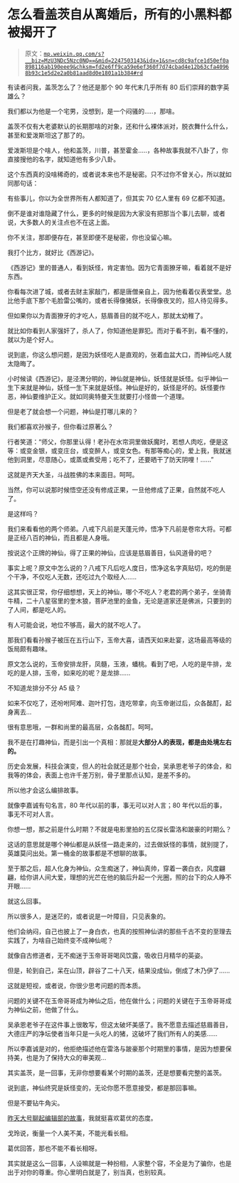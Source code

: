# 怎么看盖茨自从离婚后，所有的小黑料都被揭开了

> 原文：[`mp.weixin.qq.com/s?__biz=MzU3NDc5Nzc0NQ==&mid=2247503143&idx=1&sn=cd8c9afce1d50ef0a898116ab190eee9&chksm=fd2e6ff9ca59e6ef360f7d74cbad4e12b63cfa40968b93c1e5d2e2a0b81aad8d0e1801a1b384#rd`](http://mp.weixin.qq.com/s?__biz=MzU3NDc5Nzc0NQ==&mid=2247503143&idx=1&sn=cd8c9afce1d50ef0a898116ab190eee9&chksm=fd2e6ff9ca59e6ef360f7d74cbad4e12b63cfa40968b93c1e5d2e2a0b81aad8d0e1801a1b384#rd)

有读者问我，盖茨怎么了？他还是那个 90 年代末几乎所有 80 后们崇拜的数字英雄么？

我们都以为他是一个宅男，没想到，是一个闷骚的.....，那啥。 

盖茨不仅有大老婆默认的长期那啥的对象，还和什么裸体派对，脱衣舞什么什么，甚至和爱泼斯坦这了那了的。

爱泼斯坦是个啥人，他和盖茨，川普，甚至霍金.....，各种故事我就不八卦了，你直接搜他的名字，就知道他有多少八卦。

这个东西真的没啥稀奇的，或者说本来也不是秘密。只不过你不曾关心，所以就如同那句话： 

有些事儿，你以为全世界所有人都知道了，但其实 70 亿人里有 69 亿都不知道。 

倒不是谁对谁隐藏了什么，更多的时候是因为大家没有把那当个事儿去聊，或者说，大多数人的关注点也不在这上面。 

你不关注，那即便存在，甚至即便不是秘密，你也没留心嘛。 

我打个比方，就好比《西游记》。 

《西游记》里的普通人，看到妖怪，肯定害怕。因为它青面獠牙嘛，看着就不是好东西。

你看每次进了城，或者去财主家敲门，都是唐僧亲自上，因为他看着仪表堂堂。总比他手底下那个毛脸雷公嘴的，或者长得像猪妖，长得像夜叉的，招人待见得多。

但如果你以为青面獠牙的才吃人，慈眉善目的就不吃人，那就太幼稚了。

就比如你看到人家强奸了，杀人了，你知道他是罪犯。而对于看不到，看不懂的，就以为是个好人。

说到底，你这么想问题，是因为妖怪吃人是直观的，张着血盆大口，而神仙吃人就太隐晦了。

小时候读《西游记》，是泾渭分明的，神仙就是神仙，妖怪就是妖怪。似乎神仙一生下来就是神仙，妖怪一生下来就是妖怪。神仙是好的，妖怪是坏的。妖怪要作恶，神仙要维护正义。就如同奥特曼天生就要打小怪兽一个道理。 

但是老了就会想一个问题，神仙是打哪儿来的？

我们都喜欢孙猴子，但你看过原著么？

行者笑道：“师父，你那里认得！老孙在水帘洞里做妖魔时，若想人肉吃，便是这等：或变金银，或变庄台，或变醉人，或变女色。有那等痴心的，爱上我，我就迷他到洞里，尽意随心，或蒸或煮受用；吃不了，还要晒干了防天阴哩！......”

这就是齐天大圣，斗战胜佛的本来面目。呵呵。

当然，你可以说那时候悟空还没有修成正果，一旦他修成了正果，自然就不吃人了。

是这样吗？

我们来看看他的两个师弟。八戒下凡前是天蓬元帅，悟净下凡前是卷帘大将。可都是正经八百的神仙，而且都是人身哦。

按说这个正牌的神仙，得了正果的神仙，应该是慈眉善目，仙风道骨的吧？

事实上呢？原文中怎么说的？八戒下凡后吃人度日，悟净这名字真贴切，吃的倒是个干净，不仅吃人无数，还吃过九个取经人...... 

这其实很正常，你仔细想想，天上的神仙，哪个不吃人？老君的两个弟子，坐骑青牛精，二十八星宿里的奎木狼，菩萨池里的金鱼，无论是道家还是佛派，只要到的了人间，都是吃人的。

有人可能会说，地位不够高，最大的就不吃人了。

那我们看看孙猴子被压在五行山下，玉帝大喜，请西天如来赴宴，这场最高等级的饭局颇有趣味。

原文怎么说的，玉帝安排龙肝，凤髓，玉液，蟠桃。看到了吧，人吃的是牛排，龙吃的是人排，玉帝，如来吃的呢？是龙排......

不知道龙排分不分 A5 级？

如来不仅吃了，还吩咐阿难、迦叶打包，连吃带拿，向玉帝谢过后，众各酩酊，起身离去...

很有意思哦，一群和尚里的最高层，众各酩酊。呵呵。

我不是在打趣神仙，而是引出一个真相：那就是**大部分人的表现，都是由处境左右的。**

历史会发展，科技会演变，但人的社会就还是那个社会，吴承恩老爷子的体会，和我等的体会，表面上也许千差万别，骨子里那点认知，是差不多的。

所以他才会这么编排故事。

就像李嘉诚有句名言，80 年代以前的事，事无可以对人言；80 年代以后的事，事无不可对人言。

你想一想，那之前是什么时期？不就是电影里拍的五亿探长雷洛和跛豪的时期么？

这话的意思就是哪个神仙都是从妖怪一路走来的，过去做妖怪的事情，就别提了，英雄莫问出处。第一桶金的故事都是不想聊的故事。

至于那之后，超人化身为神仙，众生痴迷了，神仙真帅，穿着一袭白衣，风度翩翩，给你讲人间大爱，理想的光芒在他的脑后升起一个光圈，照的台下的众人睁不开眼......

就这么回事。

所以很多人，是迷茫的，或者说是一叶障目，只见表象的。

他们会纳闷，自己也披上了一身白衣，也真的按照神仙讲的那些千古不变的至理去实践了，为啥自己始终变不成神仙呢？ 

就像自古修道者，无不痴迷于玉帝哥哥喝风饮露，吸收日月精华的英姿。

但是，轮到自己，呆在山顶，辟谷了二十八天，结果没成仙，倒成了木乃伊了......

这就是短视，或者说，你很少思考问题的而本质。

问题的关键不在玉帝哥哥成为神仙之后，他在做什么；问题的关键在于玉帝哥哥成为神仙之前，他做了什么。

吴承恩老爷子在这件事上很敢写，但这太破坏美感了。我不愿意去描述慈眉善目，大德庄严的净坛使者当年只是一头吃人的猪，这破坏了我们所有人的美感......

所以李嘉诚是对的，他拒绝描述他在雷洛与跛豪那个时期里的事情，是因为想要保持美，也是为了保持大众的审美观...

其实盖茨，是一回事，无非你想要看某个时期的盖茨，还是想要看完整的盖茨。

说到底，神仙终究是妖怪变的，无论你愿不愿意接受，都是那回事嘛。

但是不要钻牛角尖。 

[昨天大号聊起编辑部的故事](http://mp.weixin.qq.com/s?__biz=MzU0MjYwNDU2Mw==&mid=2247498790&idx=1&sn=1682387a36b314a5a45bccb9142d17ab&chksm=fb1a905acc6d194c73a4d1ecdcd9238b95593ae28d94363c3d91d3fa488746c4a6c2a87da517&scene=21#wechat_redirect)，我就挺喜欢葛优的态度。 

戈玲说，衡量一个人美不美，不能光看长相。 

葛优回答，那也不能不看长相呀。

其实就是这么一回事，人设嘛就是一种扮相，人家整个容，不全是为了骗你，也是出于对你的尊重。你心里明白就是了，别当真，也别较真。